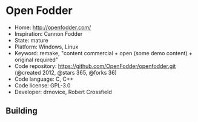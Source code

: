# Open Fodder

- Home: http://openfodder.com/
- Inspiration: Cannon Fodder
- State: mature
- Platform: Windows, Linux
- Keyword: remake, "content commercial + open (some demo content) + original required"
- Code repository: https://github.com/OpenFodder/openfodder.git (@created 2012, @stars 365, @forks 36)
- Code language: C, C++
- Code license: GPL-3.0
- Developer: drnovice, Robert Crossfield

## Building
